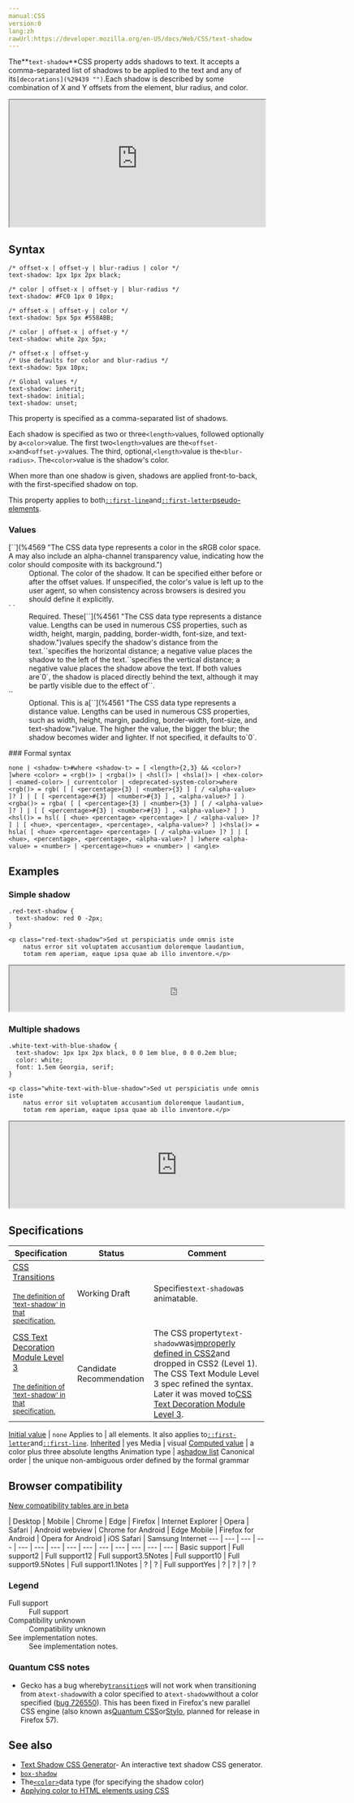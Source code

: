 ```yaml
---
manual:CSS
version:0
lang:zh
rawUrl:https://developer.mozilla.org/en-US/docs/Web/CSS/text-shadow
---
```






The**`text-shadow`**CSS property adds shadows to text. It accepts a comma-separated list of shadows to be applied to the text and any of its`[decorations](%29439 "")`.Each shadow is described by some combination of X and Y offsets from the element, blur radius, and color.

<iframe src='https://interactive-examples.mdn.mozilla.net/pages/css/text-shadow.html' width='100%' height='250'></iframe>

## Syntax<a name="Syntax_2"></a>

```
/* offset-x | offset-y | blur-radius | color */
text-shadow: 1px 1px 2px black; 

/* color | offset-x | offset-y | blur-radius */
text-shadow: #FC0 1px 0 10px; 

/* offset-x | offset-y | color */
text-shadow: 5px 5px #558ABB;

/* color | offset-x | offset-y */
text-shadow: white 2px 5px;

/* offset-x | offset-y
/* Use defaults for color and blur-radius */
text-shadow: 5px 10px;

/* Global values */
text-shadow: inherit;
text-shadow: initial;
text-shadow: unset;
```


This property is specified as a comma-separated list of shadows.



Each shadow is specified as two or three`<length>`values, followed optionally by a`<color>`value. The first two`<length>`values are the`<offset-x>`and`<offset-y>`values. The third, optional,`<length>`value is the`<blur-radius>`. The`<color>`value is the shadow&#39;s color.



When more than one shadow is given, shadows are applied front-to-back, with the first-specified shadow on top.



This property applies to both[`::first-line`](%28554 "The ::first-line CSS pseudo-element applies styles to the first line of a block-level element.")and[`::first-letter`](%28553 "The ::first-letter CSS pseudo-element applies styles to the first letter of the first line of a block-level element, but only when not preceded by other content (such as images or inline tables).")[pseudo-elements](%3563 "").


### Values<a name="Values"></a>
<dl><dt id=''>[`<color>`](%4569 "The <color> CSS data type represents a color in the sRGB color space. A <color> may also include an alpha-channel transparency value, indicating how the color should composite with its background.")</dt><dd>Optional. The color of the shadow. It can be specified either before or after the offset values. If unspecified, the color&#39;s value is left up to the user agent, so when consistency across browsers is desired you should define it explicitly.</dd><dt id=''>`<offset-x> <offset-y>`</dt><dd>Required. These[`<length>`](%4561 "The <length> CSS data type represents a distance value. Lengths can be used in numerous CSS properties, such as width, height, margin, padding, border-width, font-size, and text-shadow.")values specify the shadow&#39;s distance from the text.`<offset-x>`specifies the horizontal distance; a negative value places the shadow to the left of the text.`<offset-y>`specifies the vertical distance; a negative value places the shadow above the text. If both values are`0`, the shadow is placed directly behind the text, although it may be partly visible due to the effect of`<blur-radius>`.</dd><dt id=''>`<blur-radius>`</dt><dd>Optional. This is a[`<length>`](%4561 "The <length> CSS data type represents a distance value. Lengths can be used in numerous CSS properties, such as width, height, margin, padding, border-width, font-size, and text-shadow.")value. The higher the value, the bigger the blur; the shadow becomes wider and lighter. If not specified, it defaults to`0`.</dd></dl>
### Formal syntax<a name="Formal_syntax"></a>

```
none | <shadow-t>#where <shadow-t> = [ <length>{2,3} && <color>? ]where <color> = <rgb()> | <rgba()> | <hsl()> | <hsla()> | <hex-color> | <named-color> | currentcolor | <deprecated-system-color>where <rgb()> = rgb( [ [ <percentage>{3} | <number>{3} ] [ / <alpha-value> ]? ] | [ [ <percentage>#{3} | <number>#{3} ] , <alpha-value>? ] )<rgba()> = rgba( [ [ <percentage>{3} | <number>{3} ] [ / <alpha-value> ]? ] | [ [ <percentage>#{3} | <number>#{3} ] , <alpha-value>? ] )<hsl()> = hsl( [ <hue> <percentage> <percentage> [ / <alpha-value> ]? ] | [ <hue>, <percentage>, <percentage>, <alpha-value>? ] )<hsla()> = hsla( [ <hue> <percentage> <percentage> [ / <alpha-value> ]? ] | [ <hue>, <percentage>, <percentage>, <alpha-value>? ] )where <alpha-value> = <number> | <percentage><hue> = <number> | <angle>
```

## Examples<a name="Examples"></a>

### Simple shadow<a name="Simple_shadow"></a>

```
.red-text-shadow {
  text-shadow: red 0 -2px;
}
```

```
<p class="red-text-shadow">Sed ut perspiciatis unde omnis iste
    natus error sit voluptatem accusantium doloremque laudantium,
    totam rem aperiam, eaque ipsa quae ab illo inventore.</p>
```



<iframe src='https://mdn.mozillademos.org/en-US/docs/Web/CSS/text-shadow$samples/Simple_shadow?revision=1345525' width='660px' height='90px'></iframe>



### Multiple shadows<a name="Multiple_shadows"></a>

```
.white-text-with-blue-shadow {
  text-shadow: 1px 1px 2px black, 0 0 1em blue, 0 0 0.2em blue;
  color: white;
  font: 1.5em Georgia, serif;
}
```

```
<p class="white-text-with-blue-shadow">Sed ut perspiciatis unde omnis iste
    natus error sit voluptatem accusantium doloremque laudantium,
    totam rem aperiam, eaque ipsa quae ab illo inventore.</p>
```



<iframe src='https://mdn.mozillademos.org/en-US/docs/Web/CSS/text-shadow$samples/Multiple_shadows?revision=1345525' width='660px' height='170px'></iframe>



## Specifications<a name="Specifications"></a>

Specification | Status | Comment 
 ---  |  ---  |  ---  | 
[CSS Transitions<br></br><small>The definition of &#39;text-shadow&#39; in that specification.</small>](%29205 "") | Working Draft | Specifies`text-shadow`as animatable. 
[CSS Text Decoration Module Level 3<br></br><small>The definition of &#39;text-shadow&#39; in that specification.</small>](%29903 "") | Candidate Recommendation | The CSS property`text-shadow`was[improperly defined in CSS2](%32269 "")and dropped in CSS2 (Level 1). The CSS Text Module Level 3 spec refined the syntax. Later it was moved to[CSS Text Decoration Module Level 3](%34343 ""). 


[Initial value](%28552 "") | `none` 
Applies to | all elements. It also applies to[`::first-letter`](%28553 "The ::first-letter CSS pseudo-element applies styles to the first letter of the first line of a block-level element, but only when not preceded by other content (such as images or inline tables).")and[`::first-line`](%28554 "The ::first-line CSS pseudo-element applies styles to the first line of a block-level element."). 
[Inherited](%28555 "") | yes 
Media | visual 
[Computed value](%28556 "") | a color plus three absolute lengths 
Animation type | a[shadow list](%29259 "The color, x, y, blur and spread (if applicable) components of shadow lists are interpolated independently. If the inset value of any shadow pair differs between both lists, the whole list is uninterpolable. If one list is smaller than the other, it gets padded with transparent shadows with all their lengths set to 0 and its inset value matching the longer list.") 
Canonical order | the unique non-ambiguous order defined by the formal grammar 


## Browser compatibility<a name="Browser_compatibility"></a>
[New compatibility tables are in beta<i></i>](%3360 "")

 | <abbr>Desktop<i></i></abbr> | <abbr>Mobile<i></i></abbr> 
 | <abbr>Chrome<i></i></abbr> | <abbr>Edge<i></i></abbr> | <abbr>Firefox<i></i></abbr> | <abbr>Internet Explorer<i></i></abbr> | <abbr>Opera<i></i></abbr> | <abbr>Safari<i></i></abbr> | <abbr>Android webview<i></i></abbr> | <abbr>Chrome for Android<i></i></abbr> | <abbr>Edge Mobile<i></i></abbr> | <abbr>Firefox for Android<i></i></abbr> | <abbr>Opera for Android<i></i></abbr> | <abbr>iOS Safari<i></i></abbr> | <abbr>Samsung Internet<i></i></abbr> 
 ---  |  ---  |  ---  |  ---  |  ---  |  ---  |  ---  |  ---  |  ---  |  ---  |  ---  |  ---  |  ---  |  ---  | 
Basic support | <abbr>Full support</abbr>2 | <abbr>Full support</abbr>12 | <abbr>Full support</abbr>3.5<abbr>Notes<i></i></abbr> | <abbr>Full support</abbr>10 | <abbr>Full support</abbr>9.5<abbr>Notes<i></i></abbr> | <abbr>Full support</abbr>1.1<abbr>Notes<i></i></abbr> | <abbr>?</abbr> | <abbr>?</abbr> | <abbr>Full support</abbr>Yes | <abbr>?</abbr> | <abbr>?</abbr> | <abbr>?</abbr> | <abbr>?</abbr> 


### Legend<a name="Legend"></a>
<dl><dt id=''><abbr>Full support</abbr></dt><dd>Full support</dd><dt id=''><abbr>Compatibility unknown</abbr></dt><dd>Compatibility unknown</dd><dt id=''><abbr>See implementation notes.<i></i></abbr></dt><dd>See implementation notes.</dd></dl>

### Quantum CSS notes<a name="Quantum_CSS_notes"></a>

* Gecko has a bug whereby[`transition`](%33014 "The transition CSS property is a shorthand property for transition-property, transition-duration, transition-timing-function, and transition-delay.")s will not work when transitioning from a`text-shadow`with a color specified to a`text-shadow`without a color specified ([bug 726550](%34344 "Can't transition from text-shadow with a color to text-shadow without a color")). This has been fixed in Firefox&#39;s new parallel CSS engine (also known as[Quantum CSS](%29311 "")or[Stylo](%29312 ""), planned for release in Firefox 57).

## See also<a name="See_also"></a>

* [Text Shadow CSS Generator](%34345 "")- An interactive text shadow CSS generator.
* [`box-shadow`](%29239 "The box-shadow CSS property is used to add shadow effects around an element's frame. You can specify multiple effects separated by commas if you wish to do so.")
* The[`<color>`](%4569 "The <color> CSS data type represents a color in the sRGB color space. A <color> may also include an alpha-channel transparency value, indicating how the color should composite with its background.")data type (for specifying the shadow color)
* [Applying color to HTML elements using CSS](%29268 "")



